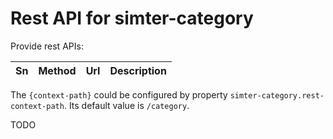 # Rest API for simter-category

Provide rest APIs:

| Sn | Method | Url                  | Description
|----|--------|----------------------|-------------

The `{context-path}` could be configured by property `simter-category.rest-context-path`. Its default value is `/category`.

TODO